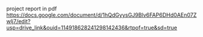 project report in pdf
https://docs.google.com/document/d/1hQdGyysGJ9Blv6FAP6DHd0AEn07Zwlj7/edit?usp=drive_link&ouid=114918628241298142436&rtpof=true&sd=true
